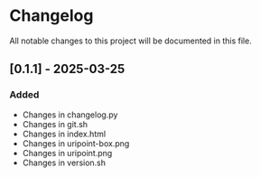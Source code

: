 # Changelog

All notable changes to this project will be documented in this file.

## [0.1.1] - 2025-03-25

### Added
- Changes in changelog.py
- Changes in git.sh
- Changes in index.html
- Changes in uripoint-box.png
- Changes in uripoint.png
- Changes in version.sh

